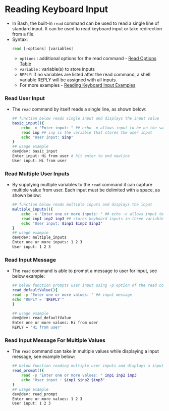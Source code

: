 # Reading Keyboard Input
 - In Bash, the built-in `read` command can be used to read a single line of standard input. It can be used to read keyboard input or take redirection from a file.
 - Syntax: 
    ```bash
    read [-options] [variables]
    ```
    - `options` : additional options for the read command - [Read Options Table](./_Reading%20Keyboard%20Input%20Examples.md#Options%20Read%20Command)
    - `variable` : variable(s) to store inputs
    - `REPLY`: if no variables are listed after the read command, a shell variable REPLY will be assigned with all inputs.
    - For more examples - [Reading Keyboard Input Examples](./_Reading%20Keyboard%20Input%20Examples.md#read%20command%20examples)

### Read User Input
- The `read` command by itself reads a single line, as shown below:

    ```bash
    ## function below reads single input and displays the input value
    basic_input(){
        echo -n "Enter input: " ## echo -n allows input to be on the same line as the output
        read inp ## inp is the variable that stores the user input
        echo "User input: $inp"
    }
    ## usage example
    dev@dev: basic_input
    Enter input: Hi from user # hit enter to end newline
    User input: Hi from user
    ```
### Read Multiple User Inputs
- By supplying multiple variables to the `read` command it can capture multiple value from user. Each input must be delimited with a space, as shown below:

    ```bash
    ## function below reads multiple inputs and displays the input
    multiple_inputs(){
        echo -n "Enter one or more inputs: " ## echo -n allows input to be on the same line as the output
        read inp1 inp2 inp3 ## stores keyboard inputs in three variables
        echo "User input: $inp1 $inp2 $inp3"
    }
    ## usage example
    dev@dev: multiple_inputs
    Enter one or more inputs: 1 2 3 
    User input: 1 2 3
    ```
### Read Input Message 
 - The `read` command is able to prompt a message to user for input, see below example:

    ```bash
    ## below function prompts user input using -p option of the read command and display input using the REPLY variable
    read_defaultValue(){
    read -p "Enter one or more values: " ## input message
    echo "REPLY = '$REPLY'"
    }

    ## usage example
    dev@dev: read_defaultValue
    Enter one or more values: Hi from user
    REPLY = 'Hi from user'
    ```
### Read Input Message For Multiple Values
- The `read` command can take in multiple values while displaying a input message, see example below:

    ```bash
    ## below function reading multiple user inputs and displays a input message using the -p option of the read command.
    read_prompt(){ 
        read -p "Enter one or more values: " inp1 inp2 inp3
        echo "User input : $inp1 $inp2 $inp3"
    }
    ## usage example
    dev@dev: read_prompt
    Enter one or more values: 1 2 3 
    User input: 1 2 3
    ```
    
